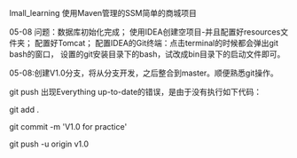 Imall_learning 使用Maven管理的SSM简单的商城项目

05-08 问题：数据库初始化完成；
使用IDEA创建空项目-并且配置好resources文件夹；
配置好Tomcat；
配置IDEA的Git终端：点击terminal的时候都会弹出git bash的窗口，
设置的git安装目录下的bash，试改成bin目录下的启动文件即可。

05-08:创建V1.0分支，将从分支开发，之后整合到master。顺便熟悉git操作。

git push 出现Everything up-to-date的错误，是由于没有执行如下代码：

git add .

git commit -m 'V1.0 for practice'

git push -u origin v1.0

